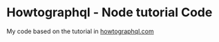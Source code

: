 # Howtographql  - Node tutorial Code

My code based on the tutorial in [howtographql.com](https://www.howtographql.com/graphql-js)